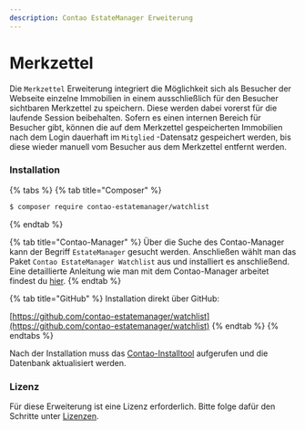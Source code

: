 ```yaml
---
description: Contao EstateManager Erweiterung
---
```


# Merkzettel

Die `Merkzettel` Erweiterung integriert die Möglichkeit sich als Besucher der Webseite einzelne Immobilien in einem ausschließlich für den Besucher sichtbaren Merkzettel zu speichern. Diese werden dabei vorerst für die laufende Session beibehalten. Sofern es einen internen Bereich für Besucher gibt, können die auf dem Merkzettel gespeicherten Immobilien nach dem Login dauerhaft im `Mitglied` -Datensatz gespeichert werden, bis diese wieder manuell vom Besucher aus dem Merkzettel entfernt werden.

### Installation

{% tabs %}
{% tab title="Composer" %}
```bash
$ composer require contao-estatemanager/watchlist
```
{% endtab %}

{% tab title="Contao-Manager" %}
Über die Suche des Contao-Manager kann der Begriff `EstateManager` gesucht werden. Anschließen wählt man das Paket `Contao EstateManager Watchlist` aus und installiert es anschließend. Eine detaillierte Anleitung wie man mit dem Contao-Manager arbeitet findest du [hier](https://docs.contao.org/manual/de/installation/erweiterungen-installieren/).
{% endtab %}

{% tab title="GitHub" %}
Installation direkt über GitHub:

[https://github.com/contao-estatemanager/watchlist](https://github.com/contao-estatemanager/watchlist)
{% endtab %}
{% endtabs %}

Nach der Installation muss das [Contao-Installtool](https://docs.contao.org/manual/de/installation/contao-installtool/) aufgerufen und die Datenbank aktualisiert werden.

### Lizenz

Für diese Erweiterung ist eine Lizenz erforderlich. Bitte folge dafür den Schritte unter [Lizenzen](../lizenzen.md).



